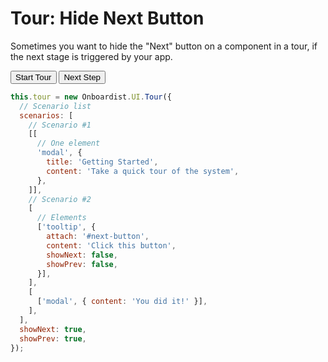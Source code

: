 # Tour: Hide Next Button

Sometimes you want to hide the "Next" button on a component in a tour, if the next stage is triggered by your app.

<div class="example">
  <button id="tour-button" @click="startTour()">Start Tour</button>
  <button id="next-button" @click="next()">Next Step</button>
</div>

```js
this.tour = new Onboardist.UI.Tour({
  // Scenario list
  scenarios: [
    // Scenario #1
    [[
      // One element
      'modal', {
        title: 'Getting Started',
        content: 'Take a quick tour of the system',
      },
    ]],
    // Scenario #2
    [
      // Elements
      ['tooltip', {
        attach: '#next-button', 
        content: 'Click this button',
        showNext: false,
        showPrev: false,
      }],
    ],
    [
      ['modal', { content: 'You did it!' }],
    ],
  ],
  showNext: true,
  showPrev: true,
});
```

<script>
export default {
  props: ['slot-key'],
  data: () => ({
    destroyables: [],
    tour: null,
  }),
  mounted() {
    this.tour = new Onboardist.UI.Tour({
      // Scenario list
      scenarios: [
        // Scenario #1
        [[
          // One element
          'modal', {
            title: 'Getting Started',
            content: 'Take a quick tour of the system',
          },
        ]],
        // Scenario #2
        [
          // Elements
          [Onboardist.UI.Tooltip, {
            attach: '#next-button', 
            content: 'Click this button',
            showNext: false,
            showPrev: false,
          }],
        ],
        [
          ['modal', { content: 'You did it!' }],
        ],
      ],
      showNext: true,
      showPrev: true,
    });
  },
  destroyed() {
    Onboardist.UI.reset();
  },
  methods: {
    startTour() {
      this.tour.start();
    },
    next() {
      Onboardist.UI.next();
    }
  },
};
</script>